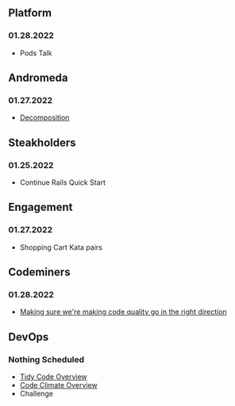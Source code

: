 ## Platform
### 01.28.2022
* Pods Talk

## Andromeda
### 01.27.2022
* [Decomposition](https://github.com/StrongMind/culture/blob/master/tech_sessions/decomposition.md)

## Steakholders
### 01.25.2022
* Continue Rails Quick Start

## Engagement
### 01.27.2022
* Shopping Cart Kata pairs

## Codeminers
### 01.28.2022
* [Making sure we're making code quality go in the right direction](https://codeclimate.com/repos/618b00146f8b7a3a320020b4/compare/3f4d1f5eeed5508ceb9765c9e5f19d38b4af0765...fbc4dbceeb4cb3bcb99f90e68cbbf93df004d505)

## DevOps
### Nothing Scheduled
* [Tidy Code Overview](https://github.com/StrongMind/culture/blob/master/tech_sessions/tidy_code.md)
* [Code Climate Overview](http://www.codeclimate.com)
* Challenge
